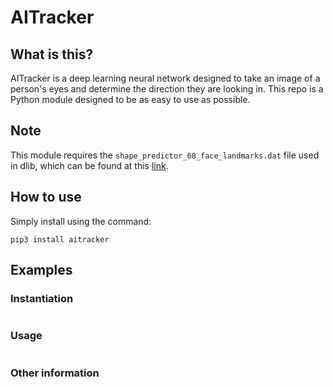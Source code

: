 # AITracker

## What is this?

AITracker is a deep learning neural network designed to take an image of a person's eyes and determine the direction they are looking in. This repo is a Python module designed to be as easy to use as possible.

## Note

This module requires the `shape_predictor_68_face_landmarks.dat` file used in dlib, which can be found at this [link](https://github.com/tzutalin/dlib-android/blob/master/data/shape_predictor_68_face_landmarks.dat).

## How to use

Simply install using the command:

`pip3 install aitracker`

## Examples

### Instantiation

```
```

### Usage

```
```

### Other information

```
```